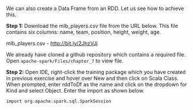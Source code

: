 We can also create a Data Frame from an RDD. Let us see how to achieve this.

**Step 1:** Download the mlb_players.csv file from the URL below. This file contains six columns: name, team, position, height, weight, age.

mlb_players.csv - http://bit.ly/2JhzVJj

We already have cloned a github repository which contains a required file. Open `apache-spark/Files/chapter_7` to view file.

**Step 2:** Open IDE, right-click the training package which you have created in previous exercise and hover over New and then click on Scala Class. When prompted, enter rddToDf as the name and click on the dropdown for Kind and select Object. Enter the import as shown below.

```
import org.apache.spark.sql.SparkSession
```



